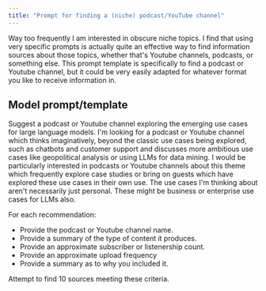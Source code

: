 ```yaml
---
title: "Prompt for finding a (niche) podcast/YouTube channel"
---
```


Way too frequently I am interested in obscure niche topics. I find that using very specific prompts is actually quite an effective way to find information sources about those topics, whether that's Youtube channels, podcasts, or something else. This prompt template is specifically to find a podcast or Youtube channel, but it could be very easily adapted for whatever format you like to receive information in.

## Model prompt/template

Suggest a podcast or Youtube channel exploring the emerging use cases for large language models. I'm looking for a podcast or Youtube channel which thinks imaginatively, beyond the classic use cases being explored, such as chatbots and customer support and discusses more ambitious use cases like geopolitical analysis or using LLMs for data mining. I would be particularly interested in podcasts or Youtube channels about this theme which frequently explore case studies or bring on guests which have explored these use cases in their own use. The use cases I'm thinking about aren't necessarily just personal. These might be business or enterprise use cases for LLMs also. 

For each recommendation:

-  Provide the podcast or Youtube channel name. 
-  Provide a summary of the type of content it produces. 
-  Provide an approximate subscriber or listenership count. 
-  Provide an approximate upload frequency
-  Provide a summary as to why you included it.

Attempt to find 10 sources meeting these criteria.
